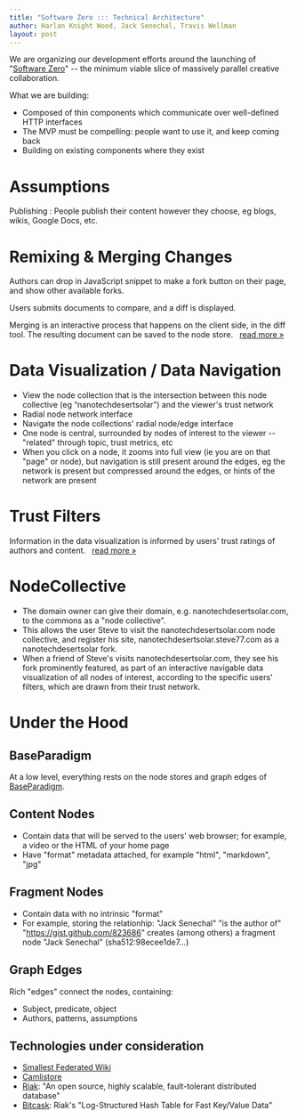 ```yaml
---
title: "Software Zero ::: Technical Architecture"
author: Harlan Knight Wood, Jack Senechal, Travis Wellman
layout: post
---
```


We are organizing our development efforts around the launching of "[Software Zero][]" -- the minimum viable slice of massively parallel creative collaboration.  

What we are building: 

 * Composed of thin components which communicate over well-defined HTTP interfaces
 * The MVP must be compelling: people want to use it, and keep coming back
 * Building on existing components where they exist

Assumptions
===========

Publishing
  : People publish their content however they choose, eg blogs, wikis, Google Docs, etc.

Remixing &amp; Merging Changes
==============================

Authors can drop in JavaScript snippet to make a fork button on their page, and show other available forks.

Users submits documents to compare, and a diff is displayed.

Merging is an interactive process that happens on the client side, in the diff tool. The resulting document can be saved to the node store. &nbsp; [read more
&raquo;](/ForkDiffMerge)

Data Visualization / Data Navigation
====================================

 * View the node collection that is the intersection between this node collective (eg “nanotechdesertsolar”) and the viewer's trust network
 * Radial node network interface
 * Navigate the node collections' radial node/edge interface
 * One node is central, surrounded by nodes of interest to the viewer -- "related" through topic, trust metrics, etc
 * When you click on a node, it zooms into full view (ie you are on that "page" or node), but navigation is still present around the edges, eg the network is present but compressed around the edges, or hints of the network are present

Trust Filters
=============

Information in the data visualization is informed by users' trust ratings of authors and content. &nbsp; [read more &raquo;](/Trust_Exchange)

NodeCollective
==============

 * The domain owner can give their domain, e.g. nanotechdesertsolar.com, to the commons as a "node collective".
 * This allows the user Steve to visit the nanotechdesertsolar.com node collective, and register his site, nanotechdesertsolar.steve77.com as a nanotechdesertsolar fork.         
 * When a friend of Steve's visits nanotechdesertsolar.com, they see his fork prominently featured, as part of an interactive navigable data visualization of all nodes of interest, according to the specific users' filters, which are drawn from their trust network.

Under the Hood
==============

BaseParadigm
------------

At a low level, everything rests on the node stores and graph edges of [BaseParadigm][].


Content Nodes 
-------------

* Contain data that will be served to the users' web browser; for example, a video or the HTML of your home page
* Have "format" metadata attached, for example "html", "markdown", "jpg"

Fragment Nodes
--------------

* Contain data with no intrinsic "format"
* For example, storing the relationhip: "Jack Senechal" "is the author of" "https://gist.github.com/823686" creates (among others) a fragment node "Jack Senechal" (sha512:98ecee1de7...)

Graph Edges 
-----------

Rich "edges" connect the nodes, containing:

* Subject, predicate, object
* Authors, patterns, assumptions
  
Technologies under consideration
--------------------------------

* [Smallest Federated Wiki][]
* [Camlistore][]
* [Riak][]: "An open source, highly scalable, fault-tolerant distributed database"
* [Bitcask][]: Riak's "Log-Structured Hash Table for Fast Key/Value Data"



[BaseParadigm]: /BaseParadigm
[Bitcask]: http://downloads.basho.com/papers/bitcask-intro.pdf
[Camlistore]: http://camlistore.org
[ForkDiffMerge]: /ForkDiffMerge
[Riak]: http://labs.linkfluence.net/nosql/2011/03/07/moving_from_couchdb_to_riak.html
[Smallest Federated Wiki]: http://fed.wiki.org
[Software Zero]: /Software_Zero